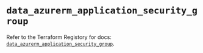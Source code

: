 # `data_azurerm_application_security_group`

Refer to the Terraform Registory for docs: [`data_azurerm_application_security_group`](https://www.terraform.io/docs/providers/azurerm/d/application_security_group).
